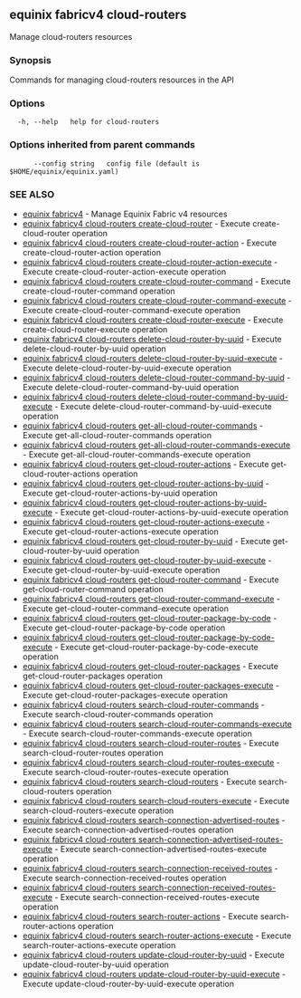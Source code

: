 ## equinix fabricv4 cloud-routers

Manage cloud-routers resources

### Synopsis

Commands for managing cloud-routers resources in the API

### Options

```
  -h, --help   help for cloud-routers
```

### Options inherited from parent commands

```
      --config string   config file (default is $HOME/equinix/equinix.yaml)
```

### SEE ALSO

* [equinix fabricv4](equinix_fabricv4.md)	 - Manage Equinix Fabric v4 resources
* [equinix fabricv4 cloud-routers create-cloud-router](equinix_fabricv4_cloud-routers_create-cloud-router.md)	 - Execute create-cloud-router operation
* [equinix fabricv4 cloud-routers create-cloud-router-action](equinix_fabricv4_cloud-routers_create-cloud-router-action.md)	 - Execute create-cloud-router-action operation
* [equinix fabricv4 cloud-routers create-cloud-router-action-execute](equinix_fabricv4_cloud-routers_create-cloud-router-action-execute.md)	 - Execute create-cloud-router-action-execute operation
* [equinix fabricv4 cloud-routers create-cloud-router-command](equinix_fabricv4_cloud-routers_create-cloud-router-command.md)	 - Execute create-cloud-router-command operation
* [equinix fabricv4 cloud-routers create-cloud-router-command-execute](equinix_fabricv4_cloud-routers_create-cloud-router-command-execute.md)	 - Execute create-cloud-router-command-execute operation
* [equinix fabricv4 cloud-routers create-cloud-router-execute](equinix_fabricv4_cloud-routers_create-cloud-router-execute.md)	 - Execute create-cloud-router-execute operation
* [equinix fabricv4 cloud-routers delete-cloud-router-by-uuid](equinix_fabricv4_cloud-routers_delete-cloud-router-by-uuid.md)	 - Execute delete-cloud-router-by-uuid operation
* [equinix fabricv4 cloud-routers delete-cloud-router-by-uuid-execute](equinix_fabricv4_cloud-routers_delete-cloud-router-by-uuid-execute.md)	 - Execute delete-cloud-router-by-uuid-execute operation
* [equinix fabricv4 cloud-routers delete-cloud-router-command-by-uuid](equinix_fabricv4_cloud-routers_delete-cloud-router-command-by-uuid.md)	 - Execute delete-cloud-router-command-by-uuid operation
* [equinix fabricv4 cloud-routers delete-cloud-router-command-by-uuid-execute](equinix_fabricv4_cloud-routers_delete-cloud-router-command-by-uuid-execute.md)	 - Execute delete-cloud-router-command-by-uuid-execute operation
* [equinix fabricv4 cloud-routers get-all-cloud-router-commands](equinix_fabricv4_cloud-routers_get-all-cloud-router-commands.md)	 - Execute get-all-cloud-router-commands operation
* [equinix fabricv4 cloud-routers get-all-cloud-router-commands-execute](equinix_fabricv4_cloud-routers_get-all-cloud-router-commands-execute.md)	 - Execute get-all-cloud-router-commands-execute operation
* [equinix fabricv4 cloud-routers get-cloud-router-actions](equinix_fabricv4_cloud-routers_get-cloud-router-actions.md)	 - Execute get-cloud-router-actions operation
* [equinix fabricv4 cloud-routers get-cloud-router-actions-by-uuid](equinix_fabricv4_cloud-routers_get-cloud-router-actions-by-uuid.md)	 - Execute get-cloud-router-actions-by-uuid operation
* [equinix fabricv4 cloud-routers get-cloud-router-actions-by-uuid-execute](equinix_fabricv4_cloud-routers_get-cloud-router-actions-by-uuid-execute.md)	 - Execute get-cloud-router-actions-by-uuid-execute operation
* [equinix fabricv4 cloud-routers get-cloud-router-actions-execute](equinix_fabricv4_cloud-routers_get-cloud-router-actions-execute.md)	 - Execute get-cloud-router-actions-execute operation
* [equinix fabricv4 cloud-routers get-cloud-router-by-uuid](equinix_fabricv4_cloud-routers_get-cloud-router-by-uuid.md)	 - Execute get-cloud-router-by-uuid operation
* [equinix fabricv4 cloud-routers get-cloud-router-by-uuid-execute](equinix_fabricv4_cloud-routers_get-cloud-router-by-uuid-execute.md)	 - Execute get-cloud-router-by-uuid-execute operation
* [equinix fabricv4 cloud-routers get-cloud-router-command](equinix_fabricv4_cloud-routers_get-cloud-router-command.md)	 - Execute get-cloud-router-command operation
* [equinix fabricv4 cloud-routers get-cloud-router-command-execute](equinix_fabricv4_cloud-routers_get-cloud-router-command-execute.md)	 - Execute get-cloud-router-command-execute operation
* [equinix fabricv4 cloud-routers get-cloud-router-package-by-code](equinix_fabricv4_cloud-routers_get-cloud-router-package-by-code.md)	 - Execute get-cloud-router-package-by-code operation
* [equinix fabricv4 cloud-routers get-cloud-router-package-by-code-execute](equinix_fabricv4_cloud-routers_get-cloud-router-package-by-code-execute.md)	 - Execute get-cloud-router-package-by-code-execute operation
* [equinix fabricv4 cloud-routers get-cloud-router-packages](equinix_fabricv4_cloud-routers_get-cloud-router-packages.md)	 - Execute get-cloud-router-packages operation
* [equinix fabricv4 cloud-routers get-cloud-router-packages-execute](equinix_fabricv4_cloud-routers_get-cloud-router-packages-execute.md)	 - Execute get-cloud-router-packages-execute operation
* [equinix fabricv4 cloud-routers search-cloud-router-commands](equinix_fabricv4_cloud-routers_search-cloud-router-commands.md)	 - Execute search-cloud-router-commands operation
* [equinix fabricv4 cloud-routers search-cloud-router-commands-execute](equinix_fabricv4_cloud-routers_search-cloud-router-commands-execute.md)	 - Execute search-cloud-router-commands-execute operation
* [equinix fabricv4 cloud-routers search-cloud-router-routes](equinix_fabricv4_cloud-routers_search-cloud-router-routes.md)	 - Execute search-cloud-router-routes operation
* [equinix fabricv4 cloud-routers search-cloud-router-routes-execute](equinix_fabricv4_cloud-routers_search-cloud-router-routes-execute.md)	 - Execute search-cloud-router-routes-execute operation
* [equinix fabricv4 cloud-routers search-cloud-routers](equinix_fabricv4_cloud-routers_search-cloud-routers.md)	 - Execute search-cloud-routers operation
* [equinix fabricv4 cloud-routers search-cloud-routers-execute](equinix_fabricv4_cloud-routers_search-cloud-routers-execute.md)	 - Execute search-cloud-routers-execute operation
* [equinix fabricv4 cloud-routers search-connection-advertised-routes](equinix_fabricv4_cloud-routers_search-connection-advertised-routes.md)	 - Execute search-connection-advertised-routes operation
* [equinix fabricv4 cloud-routers search-connection-advertised-routes-execute](equinix_fabricv4_cloud-routers_search-connection-advertised-routes-execute.md)	 - Execute search-connection-advertised-routes-execute operation
* [equinix fabricv4 cloud-routers search-connection-received-routes](equinix_fabricv4_cloud-routers_search-connection-received-routes.md)	 - Execute search-connection-received-routes operation
* [equinix fabricv4 cloud-routers search-connection-received-routes-execute](equinix_fabricv4_cloud-routers_search-connection-received-routes-execute.md)	 - Execute search-connection-received-routes-execute operation
* [equinix fabricv4 cloud-routers search-router-actions](equinix_fabricv4_cloud-routers_search-router-actions.md)	 - Execute search-router-actions operation
* [equinix fabricv4 cloud-routers search-router-actions-execute](equinix_fabricv4_cloud-routers_search-router-actions-execute.md)	 - Execute search-router-actions-execute operation
* [equinix fabricv4 cloud-routers update-cloud-router-by-uuid](equinix_fabricv4_cloud-routers_update-cloud-router-by-uuid.md)	 - Execute update-cloud-router-by-uuid operation
* [equinix fabricv4 cloud-routers update-cloud-router-by-uuid-execute](equinix_fabricv4_cloud-routers_update-cloud-router-by-uuid-execute.md)	 - Execute update-cloud-router-by-uuid-execute operation

